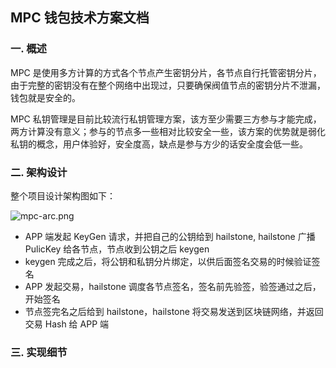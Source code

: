 ## MPC 钱包技术方案文档

### 一. 概述
 
MPC 是使用多方计算的方式各个节点产生密钥分片，各节点自行托管密钥分片，由于完整的密钥没有在整个网络中出现过，只要确保阀值节点的密钥分片不泄漏，钱包就是安全的。

MPC 私钥管理是目前比较流行私钥管理方案，该方至少需要三方参与才能完成，两方计算没有意义；参与的节点多一些相对比较安全一些，该方案的优势就是弱化私钥的概念，用户体验好，安全度高，缺点是参与方少的话安全度会低一些。


### 二. 架构设计

整个项目设计架构图如下：

![mpc-arc.png](https://github.com/savour-labs/savour-docs-chinese/blob/main/images/mpc-arc.png)

- APP 端发起 KeyGen 请求，并把自己的公钥给到 hailstone, hailstone 广播 PulicKey 给各节点，节点收到公钥之后 keygen
- keygen 完成之后，将公钥和私钥分片绑定，以供后面签名交易的时候验证签名
- APP 发起交易，hailstone 调度各节点签名，签名前先验签，验签通过之后，开始签名
- 节点签完名之后给到 hailstone，hailstone 将交易发送到区块链网络，并返回交易 Hash 给 APP 端

### 三. 实现细节
